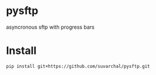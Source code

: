 # pysftp
asyncronous sftp with progress bars


# Install
`pip install git+https://github.com/suvarchal/pysftp.git`